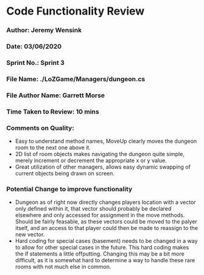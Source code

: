 # Code Functionality Review

### Author: Jeremy Wensink

### Date: 03/06/2020

### Sprint No.: Sprint 3

### File Name: ./LoZGame/Managers/dungeon.cs

### File Author Name: Garrett Morse

### Time Taken to Review: 10 mins

### Comments on Quality:
- Easy to understand method names, MoveUp clearly moves the dungeon room to the next one above it.
- 2D list of room objects makes navigating the dungeon quite simple, merely increment or decrement the appropriate x or y value.
- Great utilization of other managers, allows easy dynamic swapping of current objects being drawn on screen.

### Potential Change to improve functionality
- Dungeon as of right now directly changes players location with a vector only defined within it, that vector should probably be declared elsewhere and only accessed for assignment in the move methods.
Should be fairly feasable, as these vectors could be moved to the palyer itself, and an access to that player could then be made to reassign to the new vector.
- Hard coding for special cases (basement) needs to be changed in a way to allow for other special cases in the future. This hard coding makes the if statements a little offputting.
Changing this may be a bit more difficult, as it is somewhat hard to determine a way to handle these rare rooms with not much else in common.

